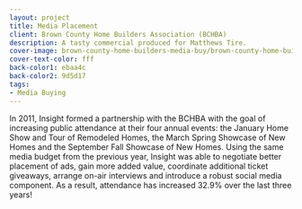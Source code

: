 ```yaml
---
layout: project
title: Media Placement
client: Brown County Home Builders Association (BCHBA)
description: A tasty commercial produced for Matthews Tire.
cover-image: brown-county-home-builders-media-buy/brown-county-home-builders-media-buy-cover
cover-text-color: fff
back-color1: ebaa4c
back-color2: 9d5d17
tags:
- Media Buying
---
```


In 2011, Insight formed a partnership with the BCHBA with the goal of increasing public attendance at their four annual events: the January Home Show and Tour of Remodeled Homes, the March Spring Showcase of New Homes and the September Fall Showcase of New Homes. Using the same media budget from the previous year, Insight was able to negotiate better placement of ads, gain more added value, coordinate additional ticket giveaways, arrange on-air interviews and introduce a robust social media component. As a result, attendance has increased 32.9% over the last three years!
